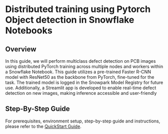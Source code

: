 # Distributed training using Pytorch Object detection in Snowflake Notebooks

## Overview

In this guide, we will perform  multiclass defect detection on PCB images using distributed PyTorch training across multiple nodes and workers within a Snowflake Notebook. This guide utilizes a pre-trained Faster R-CNN model with ResNet50 as the backbone from PyTorch, fine-tuned for the task. The trained model is logged in the Snowpark Model Registry for future use. Additionally, a Streamlit app is developed to enable real-time defect detection on new images, making inference accessible and user-friendly

## Step-By-Step Guide

For prerequisites, environment setup, step-by-step guide and instructions, please refer to the [QuickStart Guide]().
